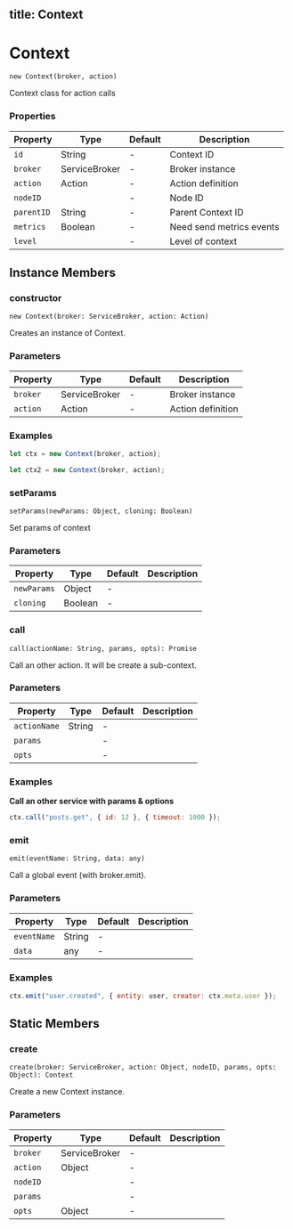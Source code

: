 title: Context
---



# Context




`new Context(broker, action)`

Context class for action calls




### Properties

| Property | Type | Default | Description |
| -------- | ---- | ------- | ----------- |
| `id` | String | - | Context ID |
| `broker` | ServiceBroker | - | Broker instance |
| `action` | Action | - | Action definition |
| `nodeID` |  | - | Node ID |
| `parentID` | String | - | Parent Context ID |
| `metrics` | Boolean | - | Need send metrics events |
| `level` |  | - | Level of context |





## Instance Members



### constructor



`new Context(broker: ServiceBroker, action: Action)`

Creates an instance of Context.


### Parameters

| Property | Type | Default | Description |
| -------- | ---- | ------- | ----------- |
| `broker` | ServiceBroker | - | Broker instance |
| `action` | Action | - | Action definition |






### Examples





```js
let ctx = new Context(broker, action);
```





```js
let ctx2 = new Context(broker, action);
```





### setParams



`setParams(newParams: Object, cloning: Boolean)`

Set params of context


### Parameters

| Property | Type | Default | Description |
| -------- | ---- | ------- | ----------- |
| `newParams` | Object | - |  |
| `cloning` | Boolean | - |  |








### call



`call(actionName: String, params, opts): Promise`

Call an other action. It will be create a sub-context.


### Parameters

| Property | Type | Default | Description |
| -------- | ---- | ------- | ----------- |
| `actionName` | String | - |  |
| `params` |  | - |  |
| `opts` |  | - |  |






### Examples




**Call an other service with params &amp; options**


```js
ctx.call("posts.get", { id: 12 }, { timeout: 1000 });
```





### emit



`emit(eventName: String, data: any)`

Call a global event (with broker.emit).


### Parameters

| Property | Type | Default | Description |
| -------- | ---- | ------- | ----------- |
| `eventName` | String | - |  |
| `data` | any | - |  |






### Examples





```js
ctx.emit("user.created", { entity: user, creator: ctx.meta.user });
```






## Static Members



### create



`create(broker: ServiceBroker, action: Object, nodeID, params, opts: Object): Context`

Create a new Context instance.


### Parameters

| Property | Type | Default | Description |
| -------- | ---- | ------- | ----------- |
| `broker` | ServiceBroker | - |  |
| `action` | Object | - |  |
| `nodeID` |  | - |  |
| `params` |  | - |  |
| `opts` | Object | - |  |









